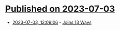 # [Published on 2023-07-03](index.md)

* [2023-07-03, 13:09:06](https://lobste.rs/s/ga8obp/joins_13_ways) - [Joins 13 Ways](https://justinjaffray.com/joins-13-ways/)
